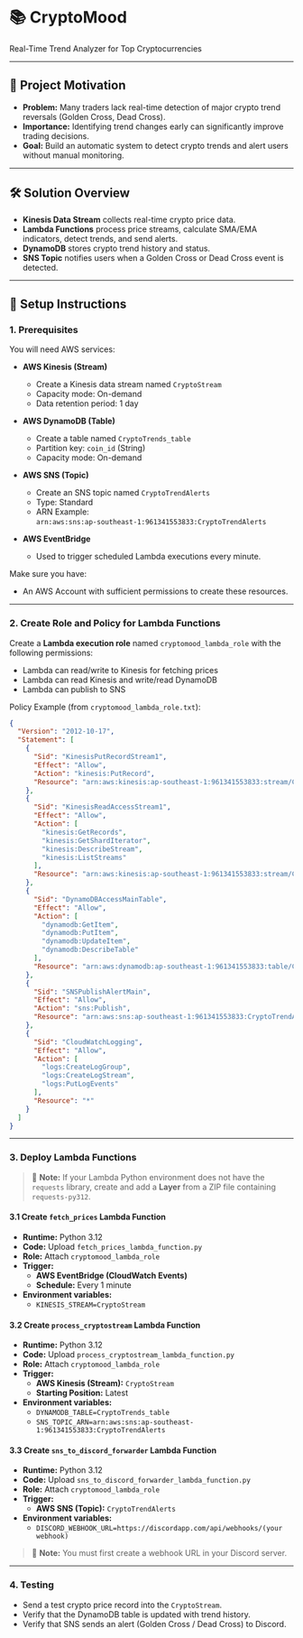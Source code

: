 # 📚 CryptoMood
Real-Time Trend Analyzer for Top Cryptocurrencies

---

## 🚀 Project Motivation

- **Problem:** Many traders lack real-time detection of major crypto trend reversals (Golden Cross, Dead Cross).
- **Importance:** Identifying trend changes early can significantly improve trading decisions.
- **Goal:** Build an automatic system to detect crypto trends and alert users without manual monitoring.

---

## 🛠️ Solution Overview

- **Kinesis Data Stream** collects real-time crypto price data.
- **Lambda Functions** process price streams, calculate SMA/EMA indicators, detect trends, and send alerts.
- **DynamoDB** stores crypto trend history and status.
- **SNS Topic** notifies users when a Golden Cross or Dead Cross event is detected.

---

## 🧰 Setup Instructions

### 1. Prerequisites

You will need AWS services:

- **AWS Kinesis (Stream)**
  - Create a Kinesis data stream named `CryptoStream`
  - Capacity mode: On-demand
  - Data retention period: 1 day

- **AWS DynamoDB (Table)**
  - Create a table named `CryptoTrends_table`
  - Partition key: `coin_id` (String)
  - Capacity mode: On-demand

- **AWS SNS (Topic)**
  - Create an SNS topic named `CryptoTrendAlerts`
  - Type: Standard
  - ARN Example:  
    `arn:aws:sns:ap-southeast-1:961341553833:CryptoTrendAlerts`

- **AWS EventBridge**
  - Used to trigger scheduled Lambda executions every minute.

Make sure you have:
- An AWS Account with sufficient permissions to create these resources.

---

### 2. Create Role and Policy for Lambda Functions

Create a **Lambda execution role** named `cryptomood_lambda_role` with the following permissions:

- Lambda can read/write to Kinesis for fetching prices
- Lambda can read Kinesis and write/read DynamoDB
- Lambda can publish to SNS

Policy Example (from `cryptomood_lambda_role.txt`):

```json
{
  "Version": "2012-10-17",
  "Statement": [
    {
      "Sid": "KinesisPutRecordStream1",
      "Effect": "Allow",
      "Action": "kinesis:PutRecord",
      "Resource": "arn:aws:kinesis:ap-southeast-1:961341553833:stream/CryptoStream"
    },
    {
      "Sid": "KinesisReadAccessStream1",
      "Effect": "Allow",
      "Action": [
        "kinesis:GetRecords",
        "kinesis:GetShardIterator",
        "kinesis:DescribeStream",
        "kinesis:ListStreams"
      ],
      "Resource": "arn:aws:kinesis:ap-southeast-1:961341553833:stream/CryptoStream"
    },
    {
      "Sid": "DynamoDBAccessMainTable",
      "Effect": "Allow",
      "Action": [
        "dynamodb:GetItem",
        "dynamodb:PutItem",
        "dynamodb:UpdateItem",
        "dynamodb:DescribeTable"
      ],
      "Resource": "arn:aws:dynamodb:ap-southeast-1:961341553833:table/CryptoTrends_table"
    },
    {
      "Sid": "SNSPublishAlertMain",
      "Effect": "Allow",
      "Action": "sns:Publish",
      "Resource": "arn:aws:sns:ap-southeast-1:961341553833:CryptoTrendAlerts"
    },
    {
      "Sid": "CloudWatchLogging",
      "Effect": "Allow",
      "Action": [
        "logs:CreateLogGroup",
        "logs:CreateLogStream",
        "logs:PutLogEvents"
      ],
      "Resource": "*"
    }
  ]
}
```

---

### 3. Deploy Lambda Functions

> 📢 **Note:** If your Lambda Python environment does not have the `requests` library, create and add a **Layer** from a ZIP file containing `requests-py312`.

#### 3.1 Create `fetch_prices` Lambda Function

- **Runtime:** Python 3.12
- **Code:** Upload `fetch_prices_lambda_function.py`
- **Role:** Attach `cryptomood_lambda_role`
- **Trigger:**  
  - **AWS EventBridge (CloudWatch Events)**  
  - **Schedule:** Every 1 minute
- **Environment variables:**
  - `KINESIS_STREAM=CryptoStream`

#### 3.2 Create `process_cryptostream` Lambda Function

- **Runtime:** Python 3.12
- **Code:** Upload `process_cryptostream_lambda_function.py`
- **Role:** Attach `cryptomood_lambda_role`
- **Trigger:**  
  - **AWS Kinesis (Stream):** `CryptoStream`
  - **Starting Position:** Latest
- **Environment variables:**
  - `DYNAMODB_TABLE=CryptoTrends_table`
  - `SNS_TOPIC_ARN=arn:aws:sns:ap-southeast-1:961341553833:CryptoTrendAlerts`

#### 3.3 Create `sns_to_discord_forwarder` Lambda Function

- **Runtime:** Python 3.12
- **Code:** Upload `sns_to_discord_forwarder_lambda_function.py`
- **Role:** Attach `cryptomood_lambda_role`
- **Trigger:**  
  - **AWS SNS (Topic):** `CryptoTrendAlerts`
- **Environment variables:**
  - `DISCORD_WEBHOOK_URL=https://discordapp.com/api/webhooks/(your webhook)`

> 📢 **Note:** You must first create a webhook URL in your Discord server.

---

### 4. Testing

- Send a test crypto price record into the `CryptoStream`.
- Verify that the DynamoDB table is updated with trend history.
- Verify that SNS sends an alert (Golden Cross / Dead Cross) to Discord.






